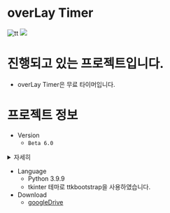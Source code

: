 # overLay Timer


![tt](https://user-images.githubusercontent.com/59546443/153306184-a8258377-89d0-4c67-9063-a5eb676f53e8.gif)
<img src="https://img.shields.io/badge/Python-3766AB?style=flat-square&logo=Python&logoColor=white"/></a>




# 진행되고 있는 프로젝트입니다.
 * overLay Timer은 무료 타이머입니다.

# **프로젝트 정보**
  * Version
    - `Beta 6.0`
<details>
    <summary>자세히</summary>
  
```
[Beta 1.0]
1. 오버레이 타이머 프로젝트 시작
2. 베타 버전 빌드
```
```
[Beta 1.1]
1. 초 대신 분이 감소되던 문제 해결
2. 다른창이 활성화 되면 최상위가 해제되도록 수정
```
```
[Beta 2.0]
1. 현재시간 표시 기능추가
2. 타이머 폰트 색 변경 기능추가
```
```  
[Beta 2.1]
1. 현재시간 표시위치를 하단에서 상단으로 변경
2. 현재시간 표시가 하단에 고정되던점 수정
3. 가끔 오버레이가 최상위가 되던점 수정
```
```
[Beta 3.0]
1. 팅패치 정보 확인기능추가
```
```
[Beta 4.0]
1. bootstrap 테마 적용
```
```
[Beta 4.1]
1. 폼이 투명화가 안되던 점 수정
2. 폰트 문제 해결
```
```
[Beta 5.0]
1. 투명도 조절 추가
2. 볼륨 조절 추가
3. 핫키 버튼 추가
4. 저장 / 불러오기 추가
```
```
[Beta 5.1]
1. 볼륨 테스트 버튼 추가
2. 볼륨 조절 기능추가
```
```
[Beta 5.2]
1. 볼륨 조절 기능추가
```
```
[Beta 5.3]
1. exit() → sys.exit() 변경
2. 관리자체크 코드 수정
```
```
[Beta 5.4]
1. 파일을 불러왔을때 투명도 / 볼륨이 변경이 안되던점 수정
```
```
[Beta 5.5]
1. 파일을 불러와도 분 / 초가 초기화가 안되던점 수정
```
```
[Beta 6.0]
1. 파일을 못 읽던 점 수정
2. 소스 오픈 및 배포 시작
```
</details>

  * Language
    - Python 3.9.9
    - tkinter 테마로 ttkbootstrap을 사용하였습니다.
  * Download
    - [googleDrive]

[googleDrive]:https://drive.google.com/drive/folders/1NHlR-pyA9FPpRFi7TmNUfVwtuYGmWg-s?usp=sharing

